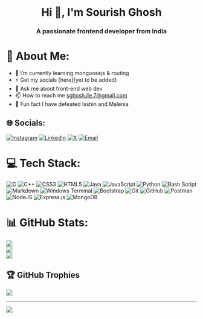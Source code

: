 
<h1 align="center">Hi 👋, I'm Sourish Ghosh</h1>
<h3 align="center">A passionate frontend developer from India</h3>

# 💫 About Me:
- 🌱 I’m currently learning mongoosejs & routing
- ⚡ Get my socials [here]{yet to be added}
- 💬 Ask me about front-end web dev
- 📫 How to reach me sghosh.ile.7@gmail.com
- 🎸 Fun fact I have defeated Isshin and Malenia


## 🌐 Socials:
[![Instagram](https://img.shields.io/badge/Instagram-%23E4405F.svg?logo=Instagram&logoColor=white)](https://instagram.com/s0urishg) 
[![LinkedIn](https://img.shields.io/badge/LinkedIn-%230077B5.svg?logo=linkedin&logoColor=white)](https://www.linkedin.com/in/sourish-ghosh-46923b248/) 
[![X](https://img.shields.io/badge/X-black.svg?logo=X&logoColor=white)](https://x.com/7sg56) 
[![Email](https://img.shields.io/badge/Email-D14836?logo=gmail&logoColor=white)](mailto:sghosh.ile.7@gmail.com)


# 💻 Tech Stack:
![C](https://img.shields.io/badge/c-%2300599C.svg?style=for-the-badge&logo=c&logoColor=white) ![C++](https://img.shields.io/badge/c++-%2300599C.svg?style=for-the-badge&logo=c%2B%2B&logoColor=white) ![CSS3](https://img.shields.io/badge/css3-%231572B6.svg?style=for-the-badge&logo=css3&logoColor=white) ![HTML5](https://img.shields.io/badge/html5-%23E34F26.svg?style=for-the-badge&logo=html5&logoColor=white) ![Java](https://img.shields.io/badge/java-%23ED8B00.svg?style=for-the-badge&logo=openjdk&logoColor=white) ![JavaScript](https://img.shields.io/badge/javascript-%23323330.svg?style=for-the-badge&logo=javascript&logoColor=%23F7DF1E) ![Python](https://img.shields.io/badge/python-3670A0?style=for-the-badge&logo=python&logoColor=ffdd54) ![Bash Script](https://img.shields.io/badge/bash_script-%23121011.svg?style=for-the-badge&logo=gnu-bash&logoColor=white) ![Markdown](https://img.shields.io/badge/markdown-%23000000.svg?style=for-the-badge&logo=markdown&logoColor=white) ![Windows Terminal](https://img.shields.io/badge/Windows%20Terminal-%234D4D4D.svg?style=for-the-badge&logo=windows-terminal&logoColor=white) ![Bootstrap](https://img.shields.io/badge/bootstrap-%238511FA.svg?style=for-the-badge&logo=bootstrap&logoColor=white) ![Git](https://img.shields.io/badge/git-%23F05033.svg?style=for-the-badge&logo=git&logoColor=white) ![GitHub](https://img.shields.io/badge/github-%23121011.svg?style=for-the-badge&logo=github&logoColor=white) ![Postman](https://img.shields.io/badge/Postman-FF6C37?style=for-the-badge&logo=postman&logoColor=white) ![NodeJS](https://img.shields.io/badge/node.js-6DA55F?style=for-the-badge&logo=node.js&logoColor=white) ![Express.js](https://img.shields.io/badge/express.js-%23404d59.svg?style=for-the-badge&logo=express&logoColor=%2361DAFB) ![MongoDB](https://img.shields.io/badge/MongoDB-%234ea94b.svg?style=for-the-badge&logo=mongodb&logoColor=white)

# 📊 GitHub Stats:
![](https://github-readme-stats.vercel.app/api?username=7sg56&theme=catppuccin_mocha&hide_border=false&include_all_commits=true&count_private=true)<br/>
![](https://github-readme-streak-stats.herokuapp.com/?user=7sg56&theme=catppuccin_mocha&hide_border=false)<br/>
![](https://github-readme-stats.vercel.app/api/top-langs/?username=7sg56&theme=catppuccin_mocha&hide_border=false&include_all_commits=true&count_private=true&layout=compact)

## 🏆 GitHub Trophies
![](https://github-profile-trophy.vercel.app/?username=7sg56&theme=gruvbox&no-frame=true&no-bg=false&margin-w=4)

---
[![](https://visitcount.itsvg.in/api?id=7sg56&icon=0&color=5)](https://visitcount.itsvg.in)

